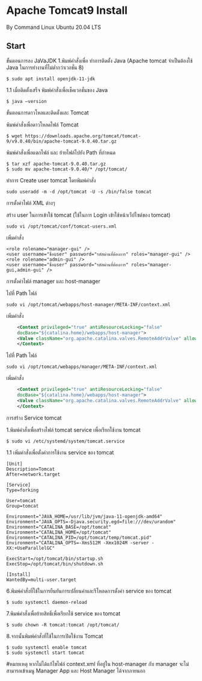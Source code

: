 # Apache Tomcat9 Install
By Command Linux Ubuntu 20.04 LTS

## Start
ขั้นตอนการลง JaVaJDK
1.พิมพ์คำสั่งเพื่อ ทำการติดตั้ง Java (Apache tomcat จำเป็นต้องใช้ Java ในการทำงานที่ไม่ต่ำกว่าเวอชั่น 8)
~~~
$ sudo apt install openjdk-11-jdk
~~~
1.1 เมื่อติดตั้งเสร็จ พิมพ์คำสั่งเพื่อเช็คเวอชั่นของ Java 
~~~
$ java –version
~~~

ขั้นตอนการดาวโหลและติดตั้งและ Tomcat

พิมพ์คำสั่งเพื่อดาวโหลดไฟล์ Tomcat
~~~
$ wget https://downloads.apache.org/tomcat/tomcat-9/v9.0.40/bin/apache-tomcat-9.0.40.tar.gz
~~~
พิมพ์คำสั่งเพื่อแตกไฟล์ และ ย้ายไฟล์ไปยัง Path ที่กำหนด
~~~
$ tar xzf apache-tomcat-9.0.40.tar.gz
$ sudo mv apache-tomcat-9.0.40/* /opt/tomcat/
~~~
ทำการ Create user tomcat โดยพิมพ์คำสั่ง
~~~
sudo useradd -m -d /opt/tomcat -U -s /bin/false tomcat
~~~

การตั้งค่าไฟล์ XML ต่างๆ

สร้าง user ในการเข้าใช้ tomcat (ใช้ในการ Login เข้าใช้หน้าเว็ปไซต์ของ tomcat)
~~~
sudo vi /opt/tomcat/conf/tomcat-users.xml
~~~
เพิ่มคำสั่ง
~~~
<role rolename="manager-gui" />
<user username="ชื่อuser" password="รหัสผ่านที่ต้องการ" roles="manager-gui" />
<role rolename="admin-gui" />
<user username="ชื่อuser" password="รหัสผ่านที่ต้องการ" roles="manager-gui,admin-gui" />
~~~

การตั้งค่าไฟล์ manager และ host-manager

ไปที่ Path ไฟล์
~~~
sudo vi /opt/tomcat/webapps/host-manager/META-INF/context.xml
~~~
เพิ่มคำสั่ง
~~~xml
    <Context privileged="true" antiResourceLocking="false"
    docBase="${catalina.home}/webapps/host-manager">
    <Valve className="org.apache.catalina.valves.RemoteAddrValve" allow="^.*$" />
    </Context>
~~~
ไปที่ Path ไฟล์
~~~
sudo vi /opt/tomcat/webapps/manager/META-INF/context.xml
~~~
เพิ่มคำสั่ง
~~~xml
    <Context privileged="true" antiResourceLocking="false"
    docBase="${catalina.home}/webapps/host-manager">
    <Valve className="org.apache.catalina.valves.RemoteAddrValve" allow="^.*$" />
    </Context>
~~~

การสร้าง Service tomcat

1.พิมพ์คำสั่งเพื่อสร้างไฟล์ tomcat service เพื่อเรียกใช้งาน tomcat
~~~
$ sudo vi /etc/systemd/system/tomcat.service
~~~
1.1 เพิ่มคำสั่งเพื่อตั้งค่าการใช้งาน service ของ tomcat
~~~
[Unit]
Description=Tomcat
After=network.target

[Service]
Type=forking

User=tomcat
Group=tomcat

Environment="JAVA_HOME=/usr/lib/jvm/java-11-openjdk-amd64"
Environment="JAVA_OPTS=-Djava.security.egd=file:///dev/urandom"
Environment="CATALINA_BASE=/opt/tomcat"
Environment="CATALINA_HOME=/opt/tomcat"
Environment="CATALINA_PID=/opt/tomcat/temp/tomcat.pid"
Environment="CATALINA_OPTS=-Xms512M -Xmx1024M -server -XX:+UseParallelGC"

ExecStart=/opt/tomcat/bin/startup.sh
ExecStop=/opt/tomcat/bin/shutdown.sh

[Install]
WantedBy=multi-user.target
~~~
6.พิมพ์คำสั่งที่ใช้ในการยืนยันการเปลี่ยนค่าและรีโหลดการตั้งค่า service ของ tomcat
~~~
$ sudo systemctl daemon-reload
~~~
7.พิมพ์คำสั่งเพื่อย้ายสิทธิ์เพื่อเรียกใช้ service ของ tomcat
~~~
$ sudo chown -R tomcat:tomcat /opt/tomcat/
~~~
8.จากนั้นพิมพ์คำสั่งที่ใช้ในการเปิดใช้งาน Tomcat
~~~
$ sudo systemctl enable tomcat
$ sudo systemctl start tomcat
~~~
#หมายเหตุ
หากไม่ได้แก้ไขไฟล์ context.xml ที่อยู่ใน host-manager กับ manager
จะไม่สามารถเข้าเมนู Manager App และ Host Manager ได้จากภายนอก
